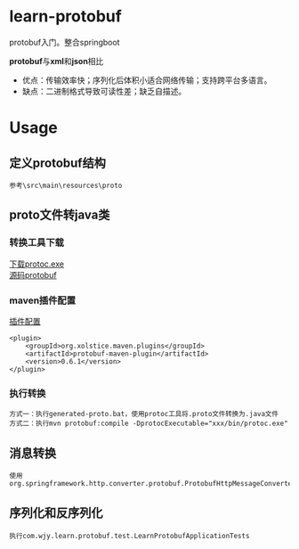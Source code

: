 # learn-protobuf
protobuf入门。整合springboot

**protobuf**与**xml**和**json**相比   
+ 优点：传输效率快；序列化后体积小适合网络传输；支持跨平台多语言。
+ 缺点：二进制格式导致可读性差；缺乏自描述。

# Usage

## 定义protobuf结构
```
参考\src\main\resources\proto
```
## proto文件转java类
### 转换工具下载
[下载protoc.exe](https://github.com/protocolbuffers/protobuf/releases)   
[源码protobuf](https://github.com/protocolbuffers/protobuf/tree/master/java)

### maven插件配置
[插件配置](https://www.xolstice.org/protobuf-maven-plugin/compile-mojo.html)
```
<plugin>
	<groupId>org.xolstice.maven.plugins</groupId>
	<artifactId>protobuf-maven-plugin</artifactId>
	<version>0.6.1</version>
</plugin>
```
### 执行转换
```
方式一：执行generated-proto.bat，使用protoc工具将.proto文件转换为.java文件
方式二：执行mvn protobuf:compile -DprotocExecutable="xxx/bin/protoc.exe"
```

## 消息转换
```
使用org.springframework.http.converter.protobuf.ProtobufHttpMessageConverter
```

## 序列化和反序列化
```
执行com.wjy.learn.protobuf.test.LearnProtobufApplicationTests
```
